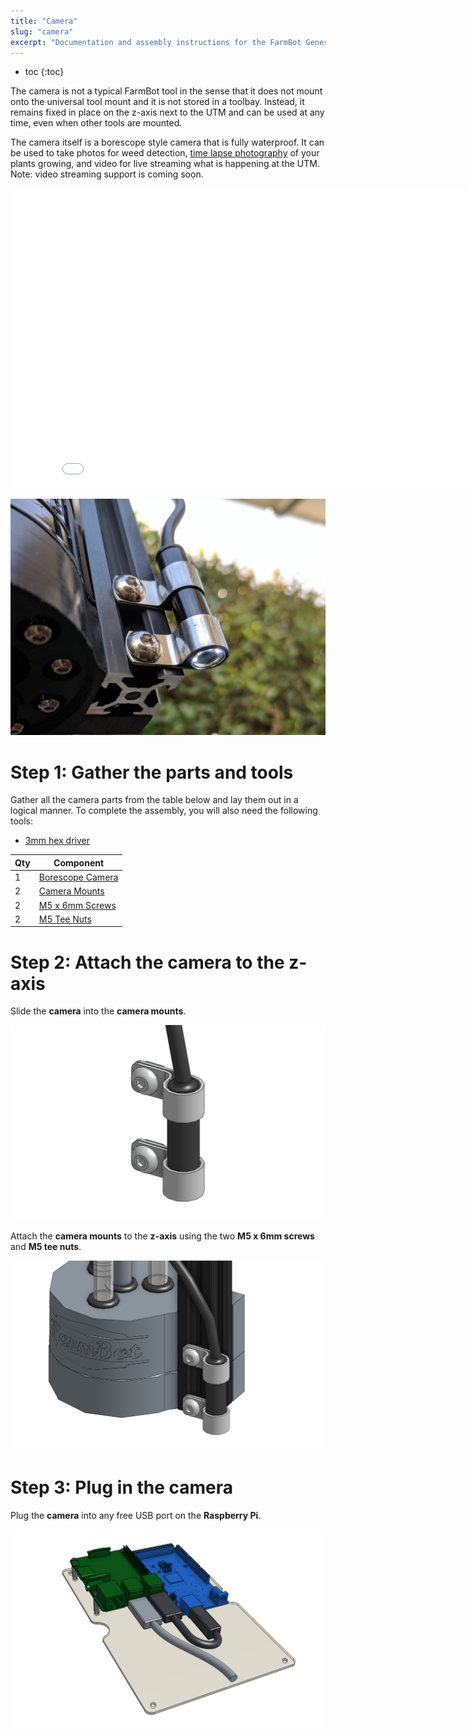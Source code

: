 ```yaml
---
title: "Camera"
slug: "camera"
excerpt: "Documentation and assembly instructions for the FarmBot Genesis camera"
---
```


* toc
{:toc}

The camera is not a typical FarmBot tool in the sense that it does not mount onto the universal tool mount and it is not stored in a toolbay. Instead, it remains fixed in place on the z-axis next to the UTM and can be used at any time, even when other tools are mounted.

The camera itself is a borescope style camera that is fully waterproof. It can be used to take photos for weed detection, [time lapse photography](../../Extras/mods/take-time-lapse-plant-photography.md) of your plants growing, and video for live streaming what is happening at the UTM. Note: video streaming support is coming soon.

<iframe class="embedly-embed" src="//cdn.embedly.com/widgets/media.html?src=https%3A%2F%2Fwww.youtube.com%2Fembed%2F-6rKclV82EQ%3Ffeature%3Doembed&url=http%3A%2F%2Fwww.youtube.com%2Fwatch%3Fv%3D-6rKclV82EQ&image=https%3A%2F%2Fi.ytimg.com%2Fvi%2F-6rKclV82EQ%2Fhqdefault.jpg&key=02466f963b9b4bb8845a05b53d3235d7&type=text%2Fhtml&schema=youtube" width="854" height="480" scrolling="no" frameborder="0" allowfullscreen></iframe>



![Camera.jpg](Camera.jpg)



# Step 1: Gather the parts and tools

Gather all the camera parts from the table below and lay them out in a logical manner. To complete the assembly, you will also need the following tools:

* [3mm hex driver](../../Extras/bom/miscellaneous.md#3mm-hex-driver)

|Qty                           |Component                     |
|------------------------------|------------------------------|
|1                             |[Borescope Camera](../../Extras/bom/electronics-and-wiring.md#borescope-camera)
|2                             |[Camera Mounts](../../Extras/bom/fasteners-and-hardware.md#camera-mounts)
|2                             |[M5 x 6mm Screws](fasteners-and-hardware#m5-screws)
|2                             |[M5 Tee Nuts](fasteners-and-hardware#m5-tee-nuts)



# Step 2: Attach the camera to the z-axis

Slide the **camera** into the **camera mounts**.

![camera_mount.png](camera_mount.png)

Attach the **camera mounts** to the **z-axis** using the two **M5 x 6mm screws** and **M5 tee nuts**.

![camera_mounted.png](camera_mounted.png)



# Step 3: Plug in the camera

Plug the **camera** into any free USB port on the **Raspberry Pi**.

![Camera_USB.png](Camera_USB.png)

